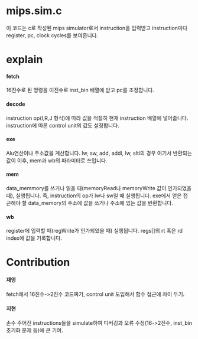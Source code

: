 
# mips.sim.c
   이 코드는 c로 작성된 mips simulator로서 instruction을 입력받고 instruction마다 register, pc, clock cycles를 보여줍니다.
   
   
   # explain
   #### fetch
   16진수로 된 명령을 이진수로 inst_bin 배열에 받고 pc를 조정합니다.
   
   #### decode
   instruction op(I,R,J 형식)에 따라 값을 적절히 현재 instruction 배열에 넣어줍니다. instruction에 따른 control unit의 값도 설정합니다.
   
   #### exe
   Alu연산이나 주소값을 계산합니다. lw, sw, add, addi, lw, slti의 경우 여기서 반환되는 값이 이후, mem과 wb의 파라미터로 쓰입니다.
   
   #### mem
   data_memmory를 쓰거나 읽을 때(memoryRead나 memoryWrite 값이 인가되었을 때), 실행됩니다. 즉, instruction의 op가 lw나 sw일 때 실행됩니다.
   exe에서 얻은 접근해야 할 data_memory의 주소에 값을 쓰거나 주소에 있는 값을 반환합니다.
   
   #### wb
   register에 입력할 때(regWrite가 인가되었을 때) 실행됩니다. regs[]의 rt 혹은 rd index에 값을 기록합니다.
   
   
   # Contribution
   #### 재영
   fetch에서 16진수->2진수 코드짜기, control unit 도입해서 함수 접근에 차이 두기.
   
   #### 지현
   손수 주어진 instructions들을 simulate하여 디버깅과 오류 수정(16->2진수, inst_bin 초기화 문제 등)에 큰 기여.

